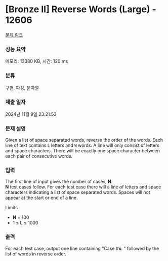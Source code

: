 # [Bronze II] Reverse Words (Large) - 12606 

[문제 링크](https://www.acmicpc.net/problem/12606) 

### 성능 요약

메모리: 13380 KB, 시간: 120 ms

### 분류

구현, 파싱, 문자열

### 제출 일자

2024년 11월 9일 23:21:53

### 문제 설명

<p>Given a list of space separated words, reverse the order of the words. Each line of text contains <code>L</code> letters and <code>W</code> words. A line will only consist of letters and space characters. There will be exactly one space character between each pair of consecutive words.</p>

### 입력 

 <p>The first line of input gives the number of cases, <strong>N</strong>.<br>
<strong>N</strong> test cases follow. For each test case there will a line of letters and space characters indicating a list of space separated words. Spaces will not appear at the start or end of a line.</p>

<p>Limits</p>

<ul>
	<li><strong>N</strong> = 100</li>
	<li>1 ≤ <strong>L</strong> ≤ 1000</li>
</ul>

### 출력 

 <p>For each test case, output one line containing "Case #<strong>x</strong>: " followed by the list of words in reverse order.</p>

